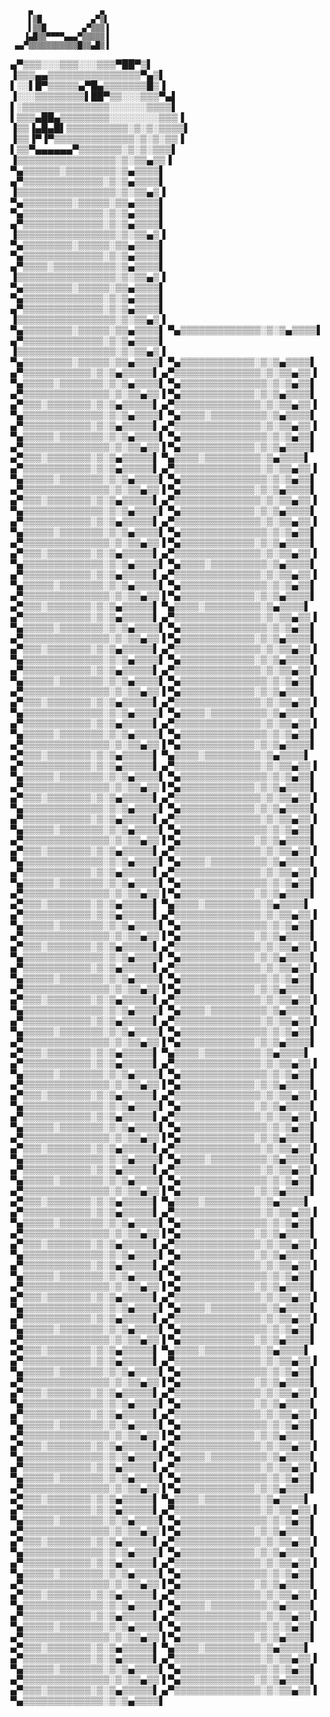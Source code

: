 
        ▄               ▄    
        ▌▒█           ▄▀▒▌   
        ▌▒▒█        ▄▀▒▒▒▐   
       ▐▄█▒▒▀▀▀▀▄▄▄▀▒▒▒▒▒▐   
     ▄▄▀▒▒▒▒▒▒▒▒▒▒▒█▒▒▄█▒▐   
   ▄▀▒▒▒░░░▒▒▒░░░▒▒▒▀██▀▒▌   
  ▐▒▒▒▄▄▒▒▒▒▒▒▒▒▒▒▒▒▒▒▒▀▄▒▌  
  ▌░░▌█▀▒▒▒▒▒▄▀█▄▒▒▒▒▒▒▒█▒▐  
 ▐░░░▒▒▒▒▒▒▒▒▌██▀▒▒░░░▒▒▒▀▄▌ 
 ▌░▒▒▒▒▒▒▒▒▒▒▒▒▒▒░░░░░░▒▒▒▒▌ 
▌▒▒▒▄██▄▒▒▒▒▒▒▒▒░░░░░░░░▒▒▒▐ 
▐▒▒▐▄█▄█▌▒▒▒▒▒▒▒▒▒▒░▒░▒░▒▒▒▒▌
▐▒▒▐▀▐▀▒▒▒▒▒▒▒▒▒▒▒▒▒░▒░▒░▒▒▐ 
 ▌▒▒▀▄▄▄▄▄▄▀▒▒▒▒▒▒▒░▒░▒░▒▒▒▌ 
 ▐▒▒▒▒▒▒▒▒▒▒▒▒▒▒▒▒░▒░▒▒▄▒▒▐  
  ▀▄▒▒▒▒▒▒░▒▒▒▒▒▒▒▒░▒▄▒▒▒▒▌  
  ▄▀▒▒▒▒▒▒▒▒▒▒▒▒▒░▒░▒▄▒▒▒▒▌  
  ▐▒▒▒▒▒▒▒▒▒▒▒▒▒▒▒▒░▒░▒▒▄▒▐  
  ▀▄▒▒▒▒▒▒▒▒░▒▒▒▒▒░▒▒▄▒▒▒▒▌  
  ▀▄▒▒▒▒▒▒▒▒▒▒▒▒▒░▒░▒▄▒▒▒▒▌  
  ▄▀▒▒▒▒▒▒▒▒▒▒▒▒▒░▒░▒▄▒▒▒▒▌  
  ▐▒▒▒▒▒▒▒▒▒▒▒▒▒▒▒▒░▒░▒▒▄▒▐  
  ▀▄▒▒▒▒▒▒▒▒░▒▒▒▒▒░▒▒▄▒▒▒▒▌  
  ▀▄▒▒▒▒▒▒▒▒▒▒▒▒▒░▒░▒▄▒▒▒▒▌  
  ▄▀▒▒▒▒░▒▒▒▒▒▒▒▒▒▒░▒▄▒▒▒▒▌  
  ▐▒▒▒▒▒▒▒▒▒▒▒▒▒▒▒▒░▒░▒▒▄▒▐  
  ▀▄▒▒▒▒▒▒▒▒░▒▒▒▒▒░▒▒▄▒▒▒▒▌  
  ▀▄▒▒▒▒▒▒▒▒▒▒▒▒▒░▒░▒▄▒▒▒▒▌  
  ▄▀▒▒▒▒▒▒▒▒▒▒▒▒▒░▒░▒▄▒▒▒▒▌  
  ▐▒▒▒▒▒▒▒▒▒▒▒▒▒▒▒▒░▒░▒▒▄▒▐  
  ▀▄▒▒▒▒▒▒▒▒░▒▒▒▒▒░▒▒▄▒▒▒▒▌
  ▀▄▒▒▒▒▒▒▒▒▒▒▒▒▒░▒░▒▄▒▒▒▒▌  
  ▄▀▒▒▒▒▒▒▒▒▒▒▒▒▒░▒░▒▄▒▒▒▒▌  
  ▐▒▒▒▒▒▒▒▒▒▒▒▒▒▒▒▒░▒░▒▒▄▒▐  
  ▀▄▒▒▒▒▒▒▒▒░▒▒▒▒▒░▒▒▄▒▒▒▒▌
   ▀▄▒▒▒▒▒▒▒▒▒▒▒▒░▒░▒▄▒▒▒▒▌
   ▄▀▒▒▒▒▒▒▒▒▒▒▒░▒░▒▄▒▒▒▒▒▌
  ▄▀▒▒▒▒▒▒▒▒▒▒▒▒▒▒░▒░▒▒▄▒▒▐
  ▀▄▒▒▒▒▒░▒▒▒▒▒▒▒░▒░▒▄▒▒▒▒▌
   ▀▄▒▒▒▒▒▒▒▒▒▒▒▒▒▒░▒░▒▄▒▒▌
  ▄▀▒▒▒▒▒▒▒▒▒▒▒▒▒▒░▒░▒▒▄▒▒▐
   ▀▄▒▒▒▒▒▒▒▒▒▒▒▒░▒░▒▄▒▒▒▒▌
   ▄▀▒▒▒░▒▒▒▒▒▒▒░▒░▒▄▒▒▒▒▒▌
  ▄▀▒▒▒▒▒▒▒▒▒▒▒▒▒▒░▒░▒▒▄▒▒▐
  ▀▄▒▒▒▒▒▒▒▒▒▒▒▒▒░▒░▒▄▒▒▒▒▌
   ▀▄▒▒▒▒░▒▒▒▒▒▒▒▒▒░▒▄▒▒▒▒▌
   ▄▀▒▒▒▒▒▒▒▒▒▒▒░▒░▒▄▒▒▒▒▒▌
  ▄▀▒▒▒▒▒▒▒▒▒▒▒▒▒▒░▒░▒▒▄▒▒▐
  ▀▄▒▒▒▒▒░▒▒▒▒▒▒▒░▒░▒▄▒▒▒▒▌
   ▀▄▒▒▒▒▒▒▒▒▒▒▒▒▒▒░▒░▒▄▒▒▌
  ▄▀▒▒▒▒▒▒▒▒▒▒▒▒▒▒░▒░▒▒▄▒▒▐
   ▀▄▒▒▒▒▒▒▒▒▒▒▒▒░▒░▒▄▒▒▒▒▌
   ▄▀▒▒▒░▒▒▒▒▒▒▒░▒░▒▄▒▒▒▒▒▌
   ▀▄▒▒▒▒░▒▒▒▒▒▒▒▒▒░▒▄▒▒▒▒▌
   ▄▀▒▒▒▒▒▒▒▒▒▒▒░▒░▒▄▒▒▒▒▒▌
  ▄▀▒▒▒▒▒▒▒▒▒▒▒▒▒▒░▒░▒▒▄▒▒▐
  ▀▄▒▒▒▒▒░▒▒▒▒▒▒▒░▒░▒▄▒▒▒▒▌
   ▀▄▒▒▒▒▒▒▒▒▒▒▒▒▒▒░▒░▒▄▒▒▌
  ▄▀▒▒▒▒▒▒▒▒▒▒▒▒▒▒░▒░▒▒▄▒▒▐
   ▀▄▒▒▒▒▒▒▒▒▒▒▒▒░▒░▒▄▒▒▒▒▌
   ▄▀▒▒▒░▒▒▒▒▒▒▒░▒░▒▄▒▒▒▒▒▌
  ▄▀▒▒▒▒▒▒▒▒▒▒▒▒▒▒░▒░▒▒▄▒▒▐
  ▀▄▒▒▒▒▒▒▒▒▒▒▒▒▒░▒░▒▄▒▒▒▒▌
   ▀▄▒▒▒▒▒▒▒▒▒▒▒▒░▒░▒▄▒▒▒▒▌
   ▄▀▒▒▒▒▒▒▒▒▒▒▒░▒░▒▄▒▒▒▒▒▌
  ▄▀▒▒▒▒▒▒▒▒▒▒▒▒▒▒░▒░▒▒▄▒▒▐
  ▀▄▒▒▒▒▒░▒▒▒▒▒▒▒░▒░▒▄▒▒▒▒▌
   ▀▄▒▒▒▒▒▒▒▒▒▒▒▒▒▒░▒░▒▄▒▒▌
  ▄▀▒▒▒▒▒▒▒▒▒▒▒▒▒▒░▒░▒▒▄▒▒▐
   ▀▄▒▒▒▒▒▒▒▒▒▒▒▒░▒░▒▄▒▒▒▒▌
   ▄▀▒▒▒░▒▒▒▒▒▒▒░▒░▒▄▒▒▒▒▒▌
  ▄▀▒▒▒▒▒▒▒▒▒▒▒▒▒▒░▒░▒▒▄▒▒▐
  ▀▄▒▒▒▒▒▒▒▒▒▒▒▒▒░▒░▒▄▒▒▒▒▌
   ▀▄▒▒▒▒░▒▒▒▒▒▒▒▒▒░▒▄▒▒▒▒▌
   ▄▀▒▒▒▒▒▒▒▒▒▒▒░▒░▒▄▒▒▒▒▒▌
  ▄▀▒▒▒▒▒▒▒▒▒▒▒▒▒▒░▒░▒▒▄▒▒▐
  ▀▄▒▒▒▒▒░▒▒▒▒▒▒▒░▒░▒▄▒▒▒▒▌
   ▀▄▒▒▒▒▒▒▒▒▒▒▒▒▒▒░▒░▒▄▒▒▌
  ▄▀▒▒▒▒▒▒▒▒▒▒▒▒▒▒░▒░▒▒▄▒▒▐
   ▀▄▒▒▒▒▒▒▒▒▒▒▒▒░▒░▒▄▒▒▒▒▌
   ▄▀▒▒▒░▒▒▒▒▒▒▒░▒░▒▄▒▒▒▒▒▌
   ▀▄▒▒▒▒░▒▒▒▒▒▒▒▒▒░▒▄▒▒▒▒▌
   ▄▀▒▒▒▒▒▒▒▒▒▒▒░▒░▒▄▒▒▒▒▒▌
  ▄▀▒▒▒▒▒▒▒▒▒▒▒▒▒▒░▒░▒▒▄▒▒▐
  ▀▄▒▒▒▒▒░▒▒▒▒▒▒▒░▒░▒▄▒▒▒▒▌
   ▀▄▒▒▒▒▒▒▒▒▒▒▒▒▒▒░▒░▒▄▒▒▌
  ▄▀▒▒▒▒▒▒▒▒▒▒▒▒▒▒░▒░▒▒▄▒▒▐
   ▀▄▒▒▒▒▒▒▒▒▒▒▒▒░▒░▒▄▒▒▒▒▌
   ▄▀▒▒▒░▒▒▒▒▒▒▒░▒░▒▄▒▒▒▒▒▌
  ▄▀▒▒▒▒▒▒▒▒▒▒▒▒▒▒░▒░▒▒▄▒▒▐
  ▀▄▒▒▒▒▒▒▒▒▒▒▒▒▒░▒░▒▄▒▒▒▒▌
   ▀▄▒▒▒▒▒▒▒▒▒▒▒▒░▒░▒▄▒▒▒▒▌
   ▄▀▒▒▒▒▒▒▒▒▒▒▒░▒░▒▄▒▒▒▒▒▌
  ▄▀▒▒▒▒▒▒▒▒▒▒▒▒▒▒░▒░▒▒▄▒▒▐
  ▀▄▒▒▒▒▒░▒▒▒▒▒▒▒░▒░▒▄▒▒▒▒▌
   ▀▄▒▒▒▒▒▒▒▒▒▒▒▒▒▒░▒░▒▄▒▒▌
  ▄▀▒▒▒▒▒▒▒▒▒▒▒▒▒▒░▒░▒▒▄▒▒▐
   ▀▄▒▒▒▒▒▒▒▒▒▒▒▒░▒░▒▄▒▒▒▒▌
   ▄▀▒▒▒░▒▒▒▒▒▒▒░▒░▒▄▒▒▒▒▒▌
  ▄▀▒▒▒▒▒▒▒▒▒▒▒▒▒▒░▒░▒▒▄▒▒▐
  ▀▄▒▒▒▒▒▒▒▒▒▒▒▒▒░▒░▒▄▒▒▒▒▌
   ▀▄▒▒▒▒░▒▒▒▒▒▒▒▒▒░▒▄▒▒▒▒▌
   ▄▀▒▒▒▒▒▒▒▒▒▒▒░▒░▒▄▒▒▒▒▒▌
  ▄▀▒▒▒▒▒▒▒▒▒▒▒▒▒▒░▒░▒▒▄▒▒▐
  ▀▄▒▒▒▒▒░▒▒▒▒▒▒▒░▒░▒▄▒▒▒▒▌
   ▀▄▒▒▒▒▒▒▒▒▒▒▒▒▒▒░▒░▒▄▒▒▌
  ▄▀▒▒▒▒▒▒▒▒▒▒▒▒▒▒░▒░▒▒▄▒▒▐
   ▀▄▒▒▒▒▒▒▒▒▒▒▒▒░▒░▒▄▒▒▒▒▌
   ▄▀▒▒▒░▒▒▒▒▒▒▒░▒░▒▄▒▒▒▒▒▌
   ▀▄▒▒▒▒░▒▒▒▒▒▒▒▒▒░▒▄▒▒▒▒▌
   ▄▀▒▒▒▒▒▒▒▒▒▒▒░▒░▒▄▒▒▒▒▒▌
  ▄▀▒▒▒▒▒▒▒▒▒▒▒▒▒▒░▒░▒▒▄▒▒▐
  ▀▄▒▒▒▒▒░▒▒▒▒▒▒▒░▒░▒▄▒▒▒▒▌
   ▀▄▒▒▒▒▒▒▒▒▒▒▒▒▒▒░▒░▒▄▒▒▌
  ▄▀▒▒▒▒▒▒▒▒▒▒▒▒▒▒░▒░▒▒▄▒▒▐
   ▀▄▒▒▒▒▒▒▒▒▒▒▒▒░▒░▒▄▒▒▒▒▌
   ▄▀▒▒▒░▒▒▒▒▒▒▒░▒░▒▄▒▒▒▒▒▌
  ▄▀▒▒▒▒▒▒▒▒▒▒▒▒▒▒░▒░▒▒▄▒▒▐
  ▀▄▒▒▒▒▒▒▒▒▒▒▒▒▒░▒░▒▄▒▒▒▒▌
   ▀▄▒▒▒▒▒▒▒▒▒▒▒▒░▒░▒▄▒▒▒▒▌
   ▄▀▒▒▒▒▒▒▒▒▒▒▒░▒░▒▄▒▒▒▒▒▌
  ▄▀▒▒▒▒▒▒▒▒▒▒▒▒▒▒░▒░▒▒▄▒▒▐
  ▀▄▒▒▒▒▒░▒▒▒▒▒▒▒░▒░▒▄▒▒▒▒▌
   ▀▄▒▒▒▒▒▒▒▒▒▒▒▒▒▒░▒░▒▄▒▒▌
  ▄▀▒▒▒▒▒▒▒▒▒▒▒▒▒▒░▒░▒▒▄▒▒▐
   ▀▄▒▒▒▒▒▒▒▒▒▒▒▒░▒░▒▄▒▒▒▒▌
   ▄▀▒▒▒░▒▒▒▒▒▒▒░▒░▒▄▒▒▒▒▒▌
  ▄▀▒▒▒▒▒▒▒▒▒▒▒▒▒▒░▒░▒▒▄▒▒▐
  ▀▄▒▒▒▒▒▒▒▒▒▒▒▒▒░▒░▒▄▒▒▒▒▌
   ▀▄▒▒▒▒░▒▒▒▒▒▒▒▒▒░▒▄▒▒▒▒▌
   ▄▀▒▒▒▒▒▒▒▒▒▒▒░▒░▒▄▒▒▒▒▒▌
  ▄▀▒▒▒▒▒▒▒▒▒▒▒▒▒▒░▒░▒▒▄▒▒▐
  ▀▄▒▒▒▒▒░▒▒▒▒▒▒▒░▒░▒▄▒▒▒▒▌
   ▀▄▒▒▒▒▒▒▒▒▒▒▒▒▒▒░▒░▒▄▒▒▌
  ▄▀▒▒▒▒▒▒▒▒▒▒▒▒▒▒░▒░▒▒▄▒▒▐
   ▀▄▒▒▒▒▒▒▒▒▒▒▒▒░▒░▒▄▒▒▒▒▌
   ▄▀▒▒▒░▒▒▒▒▒▒▒░▒░▒▄▒▒▒▒▒▌
   ▀▄▒▒▒▒░▒▒▒▒▒▒▒▒▒░▒▄▒▒▒▒▌
   ▄▀▒▒▒▒▒▒▒▒▒▒▒░▒░▒▄▒▒▒▒▒▌
  ▄▀▒▒▒▒▒▒▒▒▒▒▒▒▒▒░▒░▒▒▄▒▒▐
  ▀▄▒▒▒▒▒░▒▒▒▒▒▒▒░▒░▒▄▒▒▒▒▌
   ▀▄▒▒▒▒▒▒▒▒▒▒▒▒▒▒░▒░▒▄▒▒▌
  ▄▀▒▒▒▒▒▒▒▒▒▒▒▒▒▒░▒░▒▒▄▒▒▐
   ▀▄▒▒▒▒▒▒▒▒▒▒▒▒░▒░▒▄▒▒▒▒▌
   ▄▀▒▒▒░▒▒▒▒▒▒▒░▒░▒▄▒▒▒▒▒▌
  ▄▀▒▒▒▒▒▒▒▒▒▒▒▒▒▒░▒░▒▒▄▒▒▐
  ▀▄▒▒▒▒▒▒▒▒▒▒▒▒▒░▒░▒▄▒▒▒▒▌
   ▀▄▒▒▒▒▒▒▒▒▒▒▒▒░▒░▒▄▒▒▒▒▌
   ▄▀▒▒▒▒▒▒▒▒▒▒▒░▒░▒▄▒▒▒▒▒▌
  ▄▀▒▒▒▒▒▒▒▒▒▒▒▒▒▒░▒░▒▒▄▒▒▐
  ▀▄▒▒▒▒▒░▒▒▒▒▒▒▒░▒░▒▄▒▒▒▒▌
   ▀▄▒▒▒▒▒▒▒▒▒▒▒▒▒▒░▒░▒▄▒▒▌
  ▄▀▒▒▒▒▒▒▒▒▒▒▒▒▒▒░▒░▒▒▄▒▒▐
   ▀▄▒▒▒▒▒▒▒▒▒▒▒▒░▒░▒▄▒▒▒▒▌
   ▄▀▒▒▒░▒▒▒▒▒▒▒░▒░▒▄▒▒▒▒▒▌
  ▄▀▒▒▒▒▒▒▒▒▒▒▒▒▒▒░▒░▒▒▄▒▒▐
  ▀▄▒▒▒▒▒▒▒▒▒▒▒▒▒░▒░▒▄▒▒▒▒▌
   ▀▄▒▒▒▒░▒▒▒▒▒▒▒▒▒░▒▄▒▒▒▒▌
   ▄▀▒▒▒▒▒▒▒▒▒▒▒░▒░▒▄▒▒▒▒▒▌
  ▄▀▒▒▒▒▒▒▒▒▒▒▒▒▒▒░▒░▒▒▄▒▒▐
  ▀▄▒▒▒▒▒░▒▒▒▒▒▒▒░▒░▒▄▒▒▒▒▌
   ▀▄▒▒▒▒▒▒▒▒▒▒▒▒▒▒░▒░▒▄▒▒▌
  ▄▀▒▒▒▒▒▒▒▒▒▒▒▒▒▒░▒░▒▒▄▒▒▐
   ▀▄▒▒▒▒▒▒▒▒▒▒▒▒░▒░▒▄▒▒▒▒▌
   ▄▀▒▒▒░▒▒▒▒▒▒▒░▒░▒▄▒▒▒▒▒▌
   ▀▄▒▒▒▒░▒▒▒▒▒▒▒▒▒░▒▄▒▒▒▒▌
   ▄▀▒▒▒▒▒▒▒▒▒▒▒░▒░▒▄▒▒▒▒▒▌
  ▄▀▒▒▒▒▒▒▒▒▒▒▒▒▒▒░▒░▒▒▄▒▒▐
  ▀▄▒▒▒▒▒░▒▒▒▒▒▒▒░▒░▒▄▒▒▒▒▌
   ▀▄▒▒▒▒▒▒▒▒▒▒▒▒▒▒░▒░▒▄▒▒▌
  ▄▀▒▒▒▒▒▒▒▒▒▒▒▒▒▒░▒░▒▒▄▒▒▐
   ▀▄▒▒▒▒▒▒▒▒▒▒▒▒░▒░▒▄▒▒▒▒▌
   ▄▀▒▒▒░▒▒▒▒▒▒▒░▒░▒▄▒▒▒▒▒▌
  ▄▀▒▒▒▒▒▒▒▒▒▒▒▒▒▒░▒░▒▒▄▒▒▐
  ▀▄▒▒▒▒▒▒▒▒▒▒▒▒▒░▒░▒▄▒▒▒▒▌
   ▀▄▒▒▒▒▒▒▒▒▒▒▒▒░▒░▒▄▒▒▒▒▌
   ▄▀▒▒▒▒▒▒▒▒▒▒▒░▒░▒▄▒▒▒▒▒▌
  ▄▀▒▒▒▒▒▒▒▒▒▒▒▒▒▒░▒░▒▒▄▒▒▐
  ▀▄▒▒▒▒▒░▒▒▒▒▒▒▒░▒░▒▄▒▒▒▒▌
   ▀▄▒▒▒▒▒▒▒▒▒▒▒▒▒▒░▒░▒▄▒▒▌
  ▄▀▒▒▒▒▒▒▒▒▒▒▒▒▒▒░▒░▒▒▄▒▒▐
   ▀▄▒▒▒▒▒▒▒▒▒▒▒▒░▒░▒▄▒▒▒▒▌
   ▄▀▒▒▒░▒▒▒▒▒▒▒░▒░▒▄▒▒▒▒▒▌
  ▄▀▒▒▒▒▒▒▒▒▒▒▒▒▒▒░▒░▒▒▄▒▒▐
  ▀▄▒▒▒▒▒▒▒▒▒▒▒▒▒░▒░▒▄▒▒▒▒▌
   ▀▄▒▒▒▒░▒▒▒▒▒▒▒▒▒░▒▄▒▒▒▒▌
   ▄▀▒▒▒▒▒▒▒▒▒▒▒░▒░▒▄▒▒▒▒▒▌
  ▄▀▒▒▒▒▒▒▒▒▒▒▒▒▒▒░▒░▒▒▄▒▒▐
  ▀▄▒▒▒▒▒░▒▒▒▒▒▒▒░▒░▒▄▒▒▒▒▌
   ▀▄▒▒▒▒▒▒▒▒▒▒▒▒▒▒░▒░▒▄▒▒▌
  ▄▀▒▒▒▒▒▒▒▒▒▒▒▒▒▒░▒░▒▒▄▒▒▐
   ▀▄▒▒▒▒▒▒▒▒▒▒▒▒░▒░▒▄▒▒▒▒▌
   ▄▀▒▒▒░▒▒▒▒▒▒▒░▒░▒▄▒▒▒▒▒▌
   ▀▄▒▒▒▒░▒▒▒▒▒▒▒▒▒░▒▄▒▒▒▒▌
   ▄▀▒▒▒▒▒▒▒▒▒▒▒░▒░▒▄▒▒▒▒▒▌
  ▄▀▒▒▒▒▒▒▒▒▒▒▒▒▒▒░▒░▒▒▄▒▒▐
  ▀▄▒▒▒▒▒░▒▒▒▒▒▒▒░▒░▒▄▒▒▒▒▌
   ▀▄▒▒▒▒▒▒▒▒▒▒▒▒▒▒░▒░▒▄▒▒▌
  ▄▀▒▒▒▒▒▒▒▒▒▒▒▒▒▒░▒░▒▒▄▒▒▐
   ▀▄▒▒▒▒▒▒▒▒▒▒▒▒░▒░▒▄▒▒▒▒▌
   ▄▀▒▒▒░▒▒▒▒▒▒▒░▒░▒▄▒▒▒▒▒▌
  ▄▀▒▒▒▒▒▒▒▒▒▒▒▒▒▒░▒░▒▒▄▒▒▐
  ▀▄▒▒▒▒▒▒▒▒▒▒▒▒▒░▒░▒▄▒▒▒▒▌
   ▀▄▒▒▒▒▒▒▒▒▒▒▒▒░▒░▒▄▒▒▒▒▌
   ▄▀▒▒▒▒▒▒▒▒▒▒▒░▒░▒▄▒▒▒▒▒▌
  ▄▀▒▒▒▒▒▒▒▒▒▒▒▒▒▒░▒░▒▒▄▒▒▐
  ▀▄▒▒▒▒▒░▒▒▒▒▒▒▒░▒░▒▄▒▒▒▒▌
   ▀▄▒▒▒▒▒▒▒▒▒▒▒▒▒▒░▒░▒▄▒▒▌
  ▄▀▒▒▒▒▒▒▒▒▒▒▒▒▒▒░▒░▒▒▄▒▒▐
   ▀▄▒▒▒▒▒▒▒▒▒▒▒▒░▒░▒▄▒▒▒▒▌
   ▄▀▒▒▒░▒▒▒▒▒▒▒░▒░▒▄▒▒▒▒▒▌
  ▄▀▒▒▒▒▒▒▒▒▒▒▒▒▒▒░▒░▒▒▄▒▒▐
  ▀▄▒▒▒▒▒▒▒▒▒▒▒▒▒░▒░▒▄▒▒▒▒▌
   ▀▄▒▒▒▒░▒▒▒▒▒▒▒▒▒░▒▄▒▒▒▒▌
   ▄▀▒▒▒▒▒▒▒▒▒▒▒░▒░▒▄▒▒▒▒▒▌
  ▄▀▒▒▒▒▒▒▒▒▒▒▒▒▒▒░▒░▒▒▄▒▒▐
  ▀▄▒▒▒▒▒░▒▒▒▒▒▒▒░▒░▒▄▒▒▒▒▌
   ▀▄▒▒▒▒▒▒▒▒▒▒▒▒▒▒░▒░▒▄▒▒▌
  ▄▀▒▒▒▒▒▒▒▒▒▒▒▒▒▒░▒░▒▒▄▒▒▐
   ▀▄▒▒▒▒▒▒▒▒▒▒▒▒░▒░▒▄▒▒▒▒▌
   ▄▀▒▒▒░▒▒▒▒▒▒▒░▒░▒▄▒▒▒▒▒▌
   ▀▄▒▒▒▒░▒▒▒▒▒▒▒▒▒░▒▄▒▒▒▒▌
   ▄▀▒▒▒▒▒▒▒▒▒▒▒░▒░▒▄▒▒▒▒▒▌
  ▄▀▒▒▒▒▒▒▒▒▒▒▒▒▒▒░▒░▒▒▄▒▒▐
  ▀▄▒▒▒▒▒░▒▒▒▒▒▒▒░▒░▒▄▒▒▒▒▌
   ▀▄▒▒▒▒▒▒▒▒▒▒▒▒▒▒░▒░▒▄▒▒▌
  ▄▀▒▒▒▒▒▒▒▒▒▒▒▒▒▒░▒░▒▒▄▒▒▐
   ▀▄▒▒▒▒▒▒▒▒▒▒▒▒░▒░▒▄▒▒▒▒▌
   ▄▀▒▒▒░▒▒▒▒▒▒▒░▒░▒▄▒▒▒▒▒▌
  ▄▀▒▒▒▒▒▒▒▒▒▒▒▒▒▒░▒░▒▒▄▒▒▐
  ▀▄▒▒▒▒▒▒▒▒▒▒▒▒▒░▒░▒▄▒▒▒▒▌
   ▀▄▒▒▒▒▒▒▒▒▒▒▒▒░▒░▒▄▒▒▒▒▌
   ▄▀▒▒▒▒▒▒▒▒▒▒▒░▒░▒▄▒▒▒▒▒▌
  ▄▀▒▒▒▒▒▒▒▒▒▒▒▒▒▒░▒░▒▒▄▒▒▐
  ▀▄▒▒▒▒▒░▒▒▒▒▒▒▒░▒░▒▄▒▒▒▒▌
   ▀▄▒▒▒▒▒▒▒▒▒▒▒▒▒▒░▒░▒▄▒▒▌
  ▄▀▒▒▒▒▒▒▒▒▒▒▒▒▒▒░▒░▒▒▄▒▒▐
   ▀▄▒▒▒▒▒▒▒▒▒▒▒▒░▒░▒▄▒▒▒▒▌
   ▄▀▒▒▒░▒▒▒▒▒▒▒░▒░▒▄▒▒▒▒▒▌
  ▄▀▒▒▒▒▒▒▒▒▒▒▒▒▒▒░▒░▒▒▄▒▒▐
  ▀▄▒▒▒▒▒▒▒▒▒▒▒▒▒░▒░▒▄▒▒▒▒▌
   ▀▄▒▒▒▒░▒▒▒▒▒▒▒▒▒░▒▄▒▒▒▒▌
   ▄▀▒▒▒▒▒▒▒▒▒▒▒░▒░▒▄▒▒▒▒▒▌
  ▄▀▒▒▒▒▒▒▒▒▒▒▒▒▒▒░▒░▒▒▄▒▒▐
  ▀▄▒▒▒▒▒░▒▒▒▒▒▒▒░▒░▒▄▒▒▒▒▌
   ▀▄▒▒▒▒▒▒▒▒▒▒▒▒▒▒░▒░▒▄▒▒▌
  ▄▀▒▒▒▒▒▒▒▒▒▒▒▒▒▒░▒░▒▒▄▒▒▐
   ▀▄▒▒▒▒▒▒▒▒▒▒▒▒░▒░▒▄▒▒▒▒▌
   ▄▀▒▒▒░▒▒▒▒▒▒▒░▒░▒▄▒▒▒▒▒▌
   ▀▄▒▒▒▒░▒▒▒▒▒▒▒▒▒░▒▄▒▒▒▒▌
   ▄▀▒▒▒▒▒▒▒▒▒▒▒░▒░▒▄▒▒▒▒▒▌
  ▄▀▒▒▒▒▒▒▒▒▒▒▒▒▒▒░▒░▒▒▄▒▒▐
  ▀▄▒▒▒▒▒░▒▒▒▒▒▒▒░▒░▒▄▒▒▒▒▌
   ▀▄▒▒▒▒▒▒▒▒▒▒▒▒▒▒░▒░▒▄▒▒▌
  ▄▀▒▒▒▒▒▒▒▒▒▒▒▒▒▒░▒░▒▒▄▒▒▐
   ▀▄▒▒▒▒▒▒▒▒▒▒▒▒░▒░▒▄▒▒▒▒▌
   ▄▀▒▒▒░▒▒▒▒▒▒▒░▒░▒▄▒▒▒▒▒▌
  ▄▀▒▒▒▒▒▒▒▒▒▒▒▒▒▒░▒░▒▒▄▒▒▐
  ▀▄▒▒▒▒▒▒▒▒▒▒▒▒▒░▒░▒▄▒▒▒▒▌
   ▀▄▒▒▒▒▒▒▒▒▒▒▒▒░▒░▒▄▒▒▒▒▌
   ▄▀▒▒▒▒▒▒▒▒▒▒▒░▒░▒▄▒▒▒▒▒▌
  ▄▀▒▒▒▒▒▒▒▒▒▒▒▒▒▒░▒░▒▒▄▒▒▐
  ▀▄▒▒▒▒▒░▒▒▒▒▒▒▒░▒░▒▄▒▒▒▒▌
   ▀▄▒▒▒▒▒▒▒▒▒▒▒▒▒▒░▒░▒▄▒▒▌
  ▄▀▒▒▒▒▒▒▒▒▒▒▒▒▒▒░▒░▒▒▄▒▒▐
   ▀▄▒▒▒▒▒▒▒▒▒▒▒▒░▒░▒▄▒▒▒▒▌
   ▄▀▒▒▒░▒▒▒▒▒▒▒░▒░▒▄▒▒▒▒▒▌
  ▄▀▒▒▒▒▒▒▒▒▒▒▒▒▒▒░▒░▒▒▄▒▒▐
  ▀▄▒▒▒▒▒▒▒▒▒▒▒▒▒░▒░▒▄▒▒▒▒▌
   ▀▄▒▒▒▒░▒▒▒▒▒▒▒▒▒░▒▄▒▒▒▒▌
   ▄▀▒▒▒▒▒▒▒▒▒▒▒░▒░▒▄▒▒▒▒▒▌
  ▄▀▒▒▒▒▒▒▒▒▒▒▒▒▒▒░▒░▒▒▄▒▒▐
  ▀▄▒▒▒▒▒░▒▒▒▒▒▒▒░▒░▒▄▒▒▒▒▌
   ▀▄▒▒▒▒▒▒▒▒▒▒▒▒▒▒░▒░▒▄▒▒▌
  ▄▀▒▒▒▒▒▒▒▒▒▒▒▒▒▒░▒░▒▒▄▒▒▐
   ▀▄▒▒▒▒▒▒▒▒▒▒▒▒░▒░▒▄▒▒▒▒▌
   ▄▀▒▒▒░▒▒▒▒▒▒▒░▒░▒▄▒▒▒▒▒▌
   ▀▄▒▒▒▒░▒▒▒▒▒▒▒▒▒░▒▄▒▒▒▒▌
   ▄▀▒▒▒▒▒▒▒▒▒▒▒░▒░▒▄▒▒▒▒▒▌
  ▄▀▒▒▒▒▒▒▒▒▒▒▒▒▒▒░▒░▒▒▄▒▒▐
  ▀▄▒▒▒▒▒░▒▒▒▒▒▒▒░▒░▒▄▒▒▒▒▌
   ▀▄▒▒▒▒▒▒▒▒▒▒▒▒▒▒░▒░▒▄▒▒▌
  ▄▀▒▒▒▒▒▒▒▒▒▒▒▒▒▒░▒░▒▒▄▒▒▐
   ▀▄▒▒▒▒▒▒▒▒▒▒▒▒░▒░▒▄▒▒▒▒▌
   ▄▀▒▒▒░▒▒▒▒▒▒▒░▒░▒▄▒▒▒▒▒▌
  ▄▀▒▒▒▒▒▒▒▒▒▒▒▒▒▒░▒░▒▒▄▒▒▐
  ▀▄▒▒▒▒▒▒▒▒▒▒▒▒▒░▒░▒▄▒▒▒▒▌
